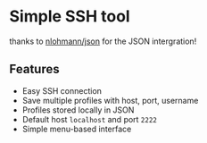 # Simple SSH tool
thanks to [nlohmann/json](https://github.com/nlohmann/json) for the JSON intergration!

## Features
- Easy SSH connection
- Save multiple profiles with host, port, username
- Profiles stored locally in JSON
- Default host `localhost` and port `2222`
- Simple menu-based interface

